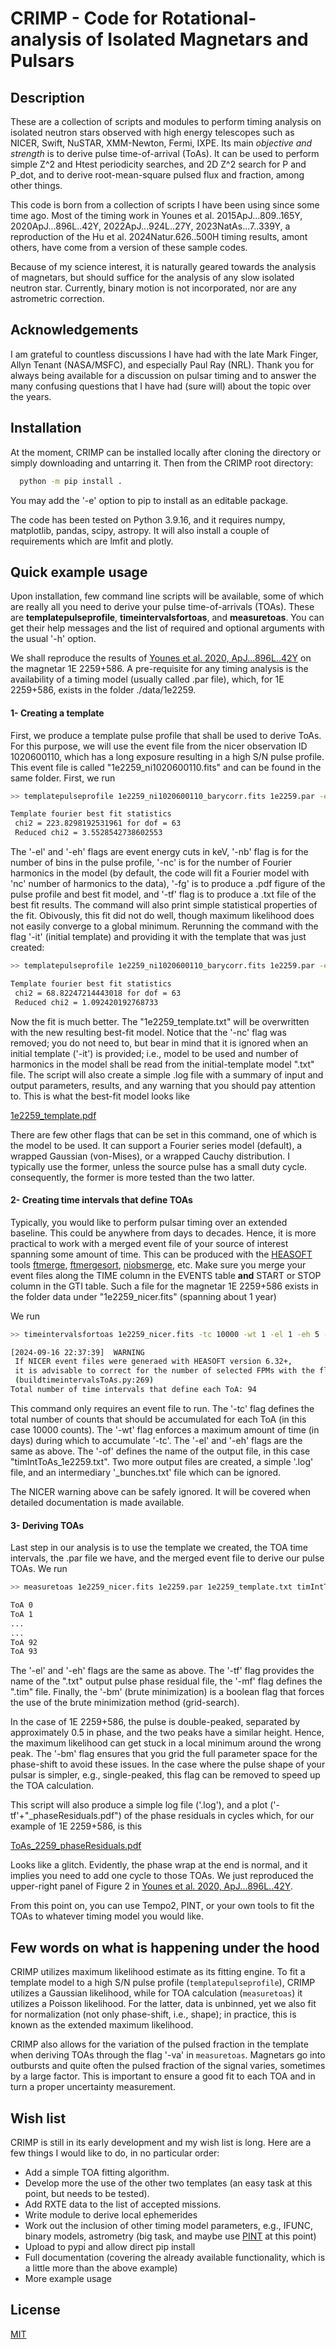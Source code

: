CRIMP - Code for Rotational-analysis of Isolated Magnetars and Pulsars
======================================================================

Description
-----------

These are a collection of scripts and modules to perform timing analysis on isolated neutron stars observed with high energy telescopes such as NICER, Swift, NuSTAR, XMM-Newton, Fermi, IXPE. Its main *objective and strength* is to derive pulse time-of-arrival (ToAs). It can be used to perform simple Z^2 and Htest periodicity searches, and 2D Z^2 search for P and P_dot, and to derive root-mean-square pulsed flux and fraction, among other things.


This code is born from a collection of scripts I have been using since some time ago. Most of the timing work in Younes et al. 2015ApJ...809..165Y, 2020ApJ...896L..42Y, 2022ApJ...924L..27Y, 2023NatAs...7..339Y, a reproduction of the Hu et al. 2024Natur.626..500H timing results, amont others, have come from a version of these sample codes.

Because of my science interest, it is naturally geared towards the analysis of magnetars, but should suffice for the analysis of any slow isolated neutron star. Currently, binary motion is not incorporated, nor are any astrometric correction.


## Acknowledgements

I am grateful to countless discussions I have had with the late Mark Finger, Allyn Tenant (NASA/MSFC), and especially Paul Ray (NRL). Thank you for always being available for a discussion on pulsar timing and to answer the many confusing questions that I have had (sure will) about the topic over the years.


## Installation

At the moment, CRIMP can be installed locally after cloning the directory or simply downloading and untarring it. Then from the CRIMP root directory:

```bash
  python -m pip install .
```

You may add the '-e' option to pip to install as an editable package.

The code has been tested on Python 3.9.16, and it requires numpy, matplotlib, pandas, scipy, astropy. It will also install a couple of requirements which are lmfit and plotly.
## Quick example usage

Upon installation, few command line scripts will be available, some of which are really all you need to derive your pulse time-of-arrivals (TOAs). These are **templatepulseprofile**, **timeintervalsfortoas**, and **measuretoas**. You can get their help messages and the list of required and optional arguments with the usual '-h' option.

We shall reproduce the results of [Younes et al. 2020, ApJ...896L..42Y](https://ui.adsabs.harvard.edu/abs/2020ApJ...896L..42Y/abstract) on the magnetar 1E 2259+586. A pre-requisite for any timing analysis is the availability of a timing model (usually called .par file), which, for 1E 2259+586, exists in the folder ./data/1e2259.

#### 1- Creating a template
First, we produce a template pulse profile that shall be used to derive ToAs. For this purpose, we will use the event file from the nicer observation ID 1020600110, which has a long exposure resulting in a high S/N pulse profile. This event file is called "1e2259_ni1020600110.fits" and can be found in the same folder. First, we run

```bash
>> templatepulseprofile 1e2259_ni1020600110_barycorr.fits 1e2259.par -el 1 -eh 5 -nb 70 -nc 3 -fg 1e2259_template -tf 1e2259_template

Template fourier best fit statistics
 chi2 = 223.8298192531961 for dof = 63
 Reduced chi2 = 3.5528542738602553
```

The '-el' and '-eh' flags are event energy cuts in keV, '-nb' flag is for the number of bins in the pulse profile, '-nc' is for the number of Fourier harmonics in the model (by default, the code will fit a Fourier model with 'nc' number of harmonics to the data), '-fg' is to produce a .pdf figure of the pulse profile and best fit model, and '-tf' flag is to produce a .txt file of the best fit results. The command will also print simple statistical properties of the fit. Obivously, this fit did not do well, though maximum likelihood does not easily converge to a global minimum. Rerunning the command with the flag '-it' (initial template) and providing it with the template that was just created:

```bash
>> templatepulseprofile 1e2259_ni1020600110_barycorr.fits 1e2259.par -el 1 -eh 5 -nb 70 -fg 1e2259_template -tf 1e2259_template -it 1e2259_template.txt 

Template fourier best fit statistics
 chi2 = 68.82247214443018 for dof = 63
 Reduced chi2 = 1.092420192768733
```

Now the fit is much better. The "1e2259_template.txt" will be overwritten with the new resulting best-fit model. Notice that the '-nc' flag was removed; you do not need to, but bear in mind that it is ignored when an initial template ('-it') is provided; i.e., model to be used and number of harmonics in the model shall be read from the initial-template model ".txt" file. The script will also create a simple .log file with a summary of input and output parameters, results, and any warning that you should pay attention to.
This is what the best-fit model looks like 

[1e2259_template.pdf](data%2F1e2259_template.pdf)

There are few other flags that can be set in this command, one of which is the model to be used. It can support a Fourier series model (default), a wrapped Gaussian (von-Mises), or a wrapped Cauchy distribution. I typically use the former, unless the source pulse has a small duty cycle. consequently, the former is more tested than the two latter.

#### 2- Creating time intervals that define TOAs

Typically, you would like to perform pulsar timing over an extended baseline. This could be anywhere from days to decades. Hence, it is more practical to work with a merged event file of your source of interest spanning some amount of time. This can be produced with the [HEASOFT](https://heasarc.gsfc.nasa.gov/docs/software/heasoft/) tools [ftmerge](https://heasarc.gsfc.nasa.gov/lheasoft/help/ftmerge.html), [ftmergesort](https://heasarc.gsfc.nasa.gov/docs/software/lheasoft/help/ftmergesort.html), [niobsmerge](https://heasarc.gsfc.nasa.gov/docs/software/lheasoft/help/niobsmerge.html), etc. Make sure you merge your event files along the TIME column in the EVENTS table **and** START or STOP column in the GTI table.
Such a file for the magnetar 1E 2259+586 exists in the folder data under "1e2259_nicer.fits" (spanning about 1 year)

We run

```bash
>> timeintervalsfortoas 1e2259_nicer.fits -tc 10000 -wt 1 -el 1 -eh 5 -of timIntToAs_1e2259

[2024-09-16 22:37:39]  WARNING 
 If NICER event files were generaed with HEASOFT version 6.32+,
 it is advisable to correct for the number of selected FPMs with the flag -ce for accurate measurement of count rates
 (buildtimeintervalsToAs.py:269)
Total number of time intervals that define each ToA: 94
```

This command only requires an event file to run. The '-tc' flag defines the total number of counts that should be accumulated for each ToA (in this case 10000 counts). The '-wt' flag enforces a maximum amount of time (in days) during which to accumulate '-tc'. The '-el' and '-eh' flags are the same as above. The '-of' defines the name of the output file, in this case "timIntToAs_1e2259.txt". Two more output files are created, a simple '.log' file, and an intermediary '_bunches.txt' file which can be ignored.

The NICER warning above can be safely ignored. It will be covered when detailed documentation is made available.

#### 3- Deriving TOAs

Last step in our analysis is to use the template we created, the TOA time intervals, the .par file we have, and the merged event file to derive our pulse TOAs. We run 

```bash
>> measuretoas 1e2259_nicer.fits 1e2259.par 1e2259_template.txt timIntToAs_1e2259.txt -el 1 -eh 5 -tf ToAs_2259 -mf ToAs_2259 -bm

ToA 0
ToA 1
...
...
ToA 92
ToA 93
```

The '-el' and '-eh' flags are the same as above. The '-tf' flag provides the name of the ".txt" output pulse phase residual file, the '-mf' flag defines the ".tim" file. Finally, the '-bm' (brute minimization) is a boolean flag that forces the use of the brute minimization method (grid-search).

In the case of 1E 2259+586, the pulse is double-peaked, separated by approximately 0.5 in phase, and the two peaks have a similar height. Hence, the maximum likelihood can get stuck in a local minimum around the wrong peak. The '-bm' flag ensures that you grid the full parameter space for the phase-shift to avoid these issues. In the case where the pulse shape of your pulsar is simpler, e.g., single-peaked, this flag can be removed to speed up the TOA calculation.

This script will also produce a simple log file ('.log'), and a plot ('-tf'+"_phaseResiduals.pdf") of the phase residuals in cycles which, for our example of 1E 2259+586, is this

[ToAs_2259_phaseResiduals.pdf](data%2FToAs_2259_phaseResiduals.pdf)

Looks like a glitch. Evidently, the phase wrap at the end is normal, and it implies you need to add one cycle to those TOAs. We just reproduced the upper-right panel of Figure 2 in [Younes et al. 2020, ApJ...896L..42Y](https://ui.adsabs.harvard.edu/abs/2020ApJ...896L..42Y/abstract).

From this point on, you can use Tempo2, PINT, or your own tools to fit the TOAs to whatever timing model you would like.
## Few words on what is happening under the hood

CRIMP utilizes maximum likelihood estimate as its fitting engine. To fit a template model to a high S/N pulse profile (```templatepulseprofile```), CRIMP utilizes a Gaussian likelihood, while for TOA calculation (```measuretoas```) it utilizes a Poisson likelihood. For the latter, data is unbinned, yet we also fit for normalization (not only phase-shift, i.e., shape); in practice, this is known as the extended maximum likelihood.

CRIMP also allows for the variation of the pulsed fraction in the template when deriving TOAs through the flag '-va' in ```measuretoas```. Magnetars go into outbursts and quite often the pulsed fraction of the signal varies, sometimes by a large factor. This is important to ensure a good fit to each TOA and in turn a proper uncertainty measurement.
## Wish list

CRIMP is still in its early development and my wish list is long. Here are a few things I would like to do, in no particular order:

- Add a simple TOA fitting algorithm.
- Develop more the use of the other two templates (an easy task at this point, but needs to be tested).
- Add RXTE data to the list of accepted missions.
- Write module to derive local ephemerides
- Work out the inclusion of other timing model parameters, e.g., IFUNC, binary models, astrometry (big task, and maybe use [PINT](https://github.com/nanograv/PINT) at this point)
- Upload to pypi and allow direct pip install
- Full documentation (covering the already available functionality, which is a little more than the above example)
- More example usage

## License

[MIT](https://choosealicense.com/licenses/mit/)

